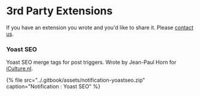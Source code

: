 # 3rd Party Extensions

If you have an extension you wrote and you'd like to share it. Please [contact us](https://bracketspace.com/contact/).

### Yoast SEO

Yoast SEO merge tags for post triggers. Wrote by Jean-Paul Horn for [iCulture.nl](https://www.iculture.nl/).

{% file src="../.gitbook/assets/notification-yoastseo.zip" caption="Notification : Yoast SEO" %}

